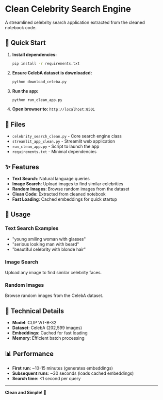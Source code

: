 # Clean Celebrity Search Engine

A streamlined celebrity search application extracted from the cleaned notebook code.

## 🚀 Quick Start

1. **Install dependencies:**
   ```bash
   pip install -r requirements.txt
   ```

2. **Ensure CelebA dataset is downloaded:**
   ```bash
   python download_celeba.py
   ```

3. **Run the app:**
   ```bash
   python run_clean_app.py
   ```

4. **Open browser to:** `http://localhost:8501`

## 📁 Files

- `celebrity_search_clean.py` - Core search engine class
- `streamlit_app_clean.py` - Streamlit web application
- `run_clean_app.py` - Script to launch the app
- `requirements.txt` - Minimal dependencies

## ✨ Features

- **Text Search**: Natural language queries
- **Image Search**: Upload images to find similar celebrities
- **Random Images**: Browse random images from the dataset
- **Clean Code**: Extracted from cleaned notebook
- **Fast Loading**: Cached embeddings for quick startup

## 🎯 Usage

### Text Search Examples
- "young smiling woman with glasses"
- "serious looking man with beard"
- "beautiful celebrity with blonde hair"

### Image Search
Upload any image to find similar celebrity faces.

### Random Images
Browse random images from the CelebA dataset.

## 🔧 Technical Details

- **Model**: CLIP ViT-B-32
- **Dataset**: CelebA (202,599 images)
- **Embeddings**: Cached for fast loading
- **Memory**: Efficient batch processing

## 📊 Performance

- **First run**: ~10-15 minutes (generates embeddings)
- **Subsequent runs**: ~30 seconds (loads cached embeddings)
- **Search time**: <1 second per query

---

**Clean and Simple! 🎉**

